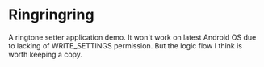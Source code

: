 # Ringringring

A ringtone setter application demo.
It won't work on latest Android OS due to lacking of WRITE_SETTINGS permission.
But the logic flow I think is worth keeping a copy.